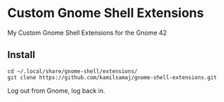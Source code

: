 # Custom Gnome Shell Extensions
My Custom Gnome Shell Extensions for the Gnome 42

## Install
```shell
cd ~/.local/share/gnome-shell/extensions/
git clone https://github.com/kamilsamaj/gnome-shell-extensions.git
```

Log out from Gnome, log back in.

